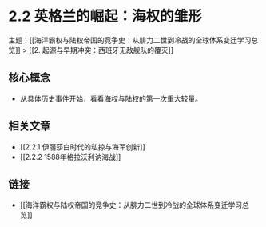 # 2.2 英格兰的崛起：海权的雏形

主题：[[海洋霸权与陆权帝国的竞争史：从腓力二世到冷战的全球体系变迁学习总览]] > [[2. 起源与早期冲突：西班牙无敌舰队的覆灭]]

## 核心概念

- 从具体历史事件开始，看看海权与陆权的第一次重大较量。

## 相关文章

- [[2.2.1 伊丽莎白时代的私掠与海军创新]]
- [[2.2.2 1588年格拉沃利讷海战]]

## 链接

- [[海洋霸权与陆权帝国的竞争史：从腓力二世到冷战的全球体系变迁学习总览]]
